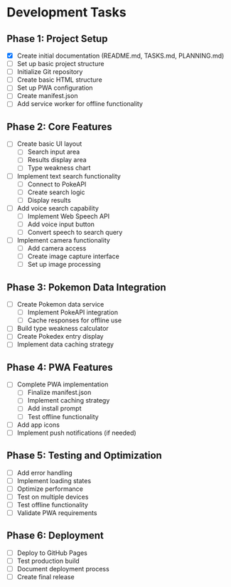 # Development Tasks

## Phase 1: Project Setup
- [x] Create initial documentation (README.md, TASKS.md, PLANNING.md)
- [ ] Set up basic project structure
- [ ] Initialize Git repository
- [ ] Create basic HTML structure
- [ ] Set up PWA configuration
- [ ] Create manifest.json
- [ ] Add service worker for offline functionality

## Phase 2: Core Features
- [ ] Create basic UI layout
  - [ ] Search input area
  - [ ] Results display area
  - [ ] Type weakness chart
- [ ] Implement text search functionality
  - [ ] Connect to PokeAPI
  - [ ] Create search logic
  - [ ] Display results
- [ ] Add voice search capability
  - [ ] Implement Web Speech API
  - [ ] Add voice input button
  - [ ] Convert speech to search query
- [ ] Implement camera functionality
  - [ ] Add camera access
  - [ ] Create image capture interface
  - [ ] Set up image processing

## Phase 3: Pokemon Data Integration
- [ ] Create Pokemon data service
  - [ ] Implement PokeAPI integration
  - [ ] Cache responses for offline use
- [ ] Build type weakness calculator
- [ ] Create Pokedex entry display
- [ ] Implement data caching strategy

## Phase 4: PWA Features
- [ ] Complete PWA implementation
  - [ ] Finalize manifest.json
  - [ ] Implement caching strategy
  - [ ] Add install prompt
  - [ ] Test offline functionality
- [ ] Add app icons
- [ ] Implement push notifications (if needed)

## Phase 5: Testing and Optimization
- [ ] Add error handling
- [ ] Implement loading states
- [ ] Optimize performance
- [ ] Test on multiple devices
- [ ] Test offline functionality
- [ ] Validate PWA requirements

## Phase 6: Deployment
- [ ] Deploy to GitHub Pages
- [ ] Test production build
- [ ] Document deployment process
- [ ] Create final release 